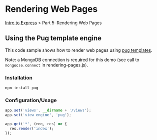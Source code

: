 # Rendering Web Pages
[Intro to Express](https://github.com/Cynicollision/express-demo) > Part 5: Rendering Web Pages

## Using the Pug template engine 
This code sample shows how to render web pages using [pug templates](https://pugjs.org).

Note: a MongoDB connection is required for this demo (see call to `mongoose.connect` in rendering-pages.js).

### Installation
```
npm install pug
````

### Configuration/Usage
```javascript
app.set('views', __dirname + '/views');
app.set('view engine', 'pug');

app.get('*', (req, res) => {
  res.render('index');
});
```